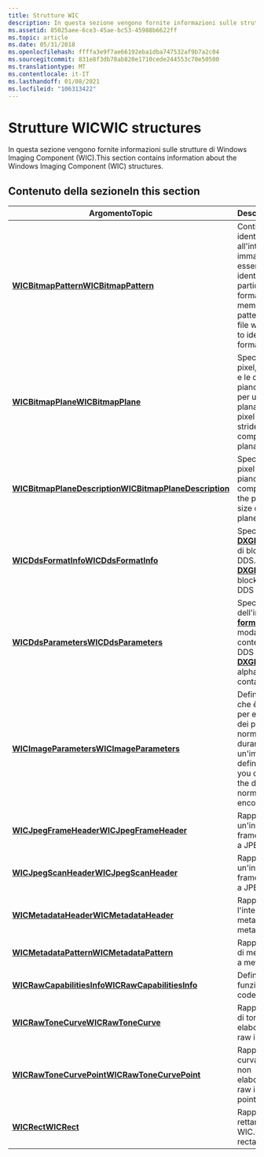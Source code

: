 ```yaml
---
title: Strutture WIC
description: In questa sezione vengono fornite informazioni sulle strutture di Windows Imaging Component (WIC).
ms.assetid: 85025aee-6ce3-45ae-bc53-45988b6622ff
ms.topic: article
ms.date: 05/31/2018
ms.openlocfilehash: ffffa3e9f7ae66192eba1dba747532af9b7a2c04
ms.sourcegitcommit: 831e8f3db78ab820e1710cede244553c70e50500
ms.translationtype: MT
ms.contentlocale: it-IT
ms.lasthandoff: 01/08/2021
ms.locfileid: "106313422"
---
```

# <a name="wic-structures"></a><span data-ttu-id="2b92a-103">Strutture WIC</span><span class="sxs-lookup"><span data-stu-id="2b92a-103">WIC structures</span></span>

<span data-ttu-id="2b92a-104">In questa sezione vengono fornite informazioni sulle strutture di Windows Imaging Component (WIC).</span><span class="sxs-lookup"><span data-stu-id="2b92a-104">This section contains information about the Windows Imaging Component (WIC) structures.</span></span>

## <a name="in-this-section"></a><span data-ttu-id="2b92a-105">Contenuto della sezione</span><span class="sxs-lookup"><span data-stu-id="2b92a-105">In this section</span></span>



| <span data-ttu-id="2b92a-106">Argomento</span><span class="sxs-lookup"><span data-stu-id="2b92a-106">Topic</span></span>                                                                          | <span data-ttu-id="2b92a-107">Descrizione</span><span class="sxs-lookup"><span data-stu-id="2b92a-107">Description</span></span>                                                                                                                   |
|--------------------------------------------------------------------------------|-------------------------------------------------------------------------------------------------------------------------------|
| [<span data-ttu-id="2b92a-108">**WICBitmapPattern**</span><span class="sxs-lookup"><span data-stu-id="2b92a-108">**WICBitmapPattern**</span></span>](/windows/desktop/api/Wincodec/ns-wincodec-wicbitmappattern)<br/>             | <span data-ttu-id="2b92a-109">Contiene membri che identificano un modello all'interno di un file di immagine che può essere utilizzato per identificare un particolare formato.</span><span class="sxs-lookup"><span data-stu-id="2b92a-109">Contains members that identify a pattern within an image file which can be used to identify a particular format.</span></span><br/>   |
| [<span data-ttu-id="2b92a-110">**WICBitmapPlane**</span><span class="sxs-lookup"><span data-stu-id="2b92a-110">**WICBitmapPlane**</span></span>](/windows/desktop/api/Wincodec/ns-wincodec-wicbitmapplane)<br/>                            | <span data-ttu-id="2b92a-111">Specifica il formato pixel, il buffer, lo stride e le dimensioni di un piano del componente per un formato pixel planare.</span><span class="sxs-lookup"><span data-stu-id="2b92a-111">Specifies the pixel format, buffer, stride and size of a component plane for a planar pixel format.</span></span><br/>                |
| [<span data-ttu-id="2b92a-112">**WICBitmapPlaneDescription**</span><span class="sxs-lookup"><span data-stu-id="2b92a-112">**WICBitmapPlaneDescription**</span></span>](/windows/desktop/api/Wincodec/ns-wincodec-wicbitmapplanedescription)<br/>      | <span data-ttu-id="2b92a-113">Specifica il formato pixel e le dimensioni del piano di un componente.</span><span class="sxs-lookup"><span data-stu-id="2b92a-113">Specifies the pixel format and size of a component plane.</span></span><br/>                                                          |
| [<span data-ttu-id="2b92a-114">**WICDdsFormatInfo**</span><span class="sxs-lookup"><span data-stu-id="2b92a-114">**WICDdsFormatInfo**</span></span>](/windows/desktop/api/Wincodec/ns-wincodec-wicddsformatinfo)<br/>                        | <span data-ttu-id="2b92a-115">Specifica il [**\_ formato DXGI**](/windows/desktop/api/dxgiformat/ne-dxgiformat-dxgi_format) e le informazioni di blocco di un formato DDS.</span><span class="sxs-lookup"><span data-stu-id="2b92a-115">Specifies the [**DXGI\_FORMAT**](/windows/desktop/api/dxgiformat/ne-dxgiformat-dxgi_format) and block information of a DDS format.</span></span><br/>                  |
| [<span data-ttu-id="2b92a-116">**WICDdsParameters**</span><span class="sxs-lookup"><span data-stu-id="2b92a-116">**WICDdsParameters**</span></span>](/windows/desktop/api/Wincodec/ns-wincodec-wicddsparameters)<br/>                        | <span data-ttu-id="2b92a-117">Specifica la dimensione dell'immagine DDS, il [**\_ formato DXGI**](/windows/desktop/api/dxgiformat/ne-dxgiformat-dxgi_format) e la modalità Alpha dei dati contenuti.</span><span class="sxs-lookup"><span data-stu-id="2b92a-117">Specifies the DDS image dimension, [**DXGI\_FORMAT**](/windows/desktop/api/dxgiformat/ne-dxgiformat-dxgi_format) and alpha mode of contained data.</span></span><br/>  |
| [<span data-ttu-id="2b92a-118">**WICImageParameters**</span><span class="sxs-lookup"><span data-stu-id="2b92a-118">**WICImageParameters**</span></span>](/windows/desktop/api/Wincodec/ns-wincodec-wicimageparameters)<br/>                    | <span data-ttu-id="2b92a-119">Definisce i parametri che è possibile usare per eseguire l'override dei parametri predefiniti normalmente usati durante la codifica di un'immagine.</span><span class="sxs-lookup"><span data-stu-id="2b92a-119">This defines parameters that you can use to override the default parameters normally used when encoding an image.</span></span> <br/> |
| [<span data-ttu-id="2b92a-120">**WICJpegFrameHeader**</span><span class="sxs-lookup"><span data-stu-id="2b92a-120">**WICJpegFrameHeader**</span></span>](/windows/desktop/api/wincodec/ns-wincodec-wicjpegframeheader)<br/>                    | <span data-ttu-id="2b92a-121">Rappresenta un'intestazione del frame JPEG.</span><span class="sxs-lookup"><span data-stu-id="2b92a-121">Represents a JPEG frame header.</span></span><br/>                                                                                    |
| [<span data-ttu-id="2b92a-122">**WICJpegScanHeader**</span><span class="sxs-lookup"><span data-stu-id="2b92a-122">**WICJpegScanHeader**</span></span>](/windows/desktop/api/wincodec/ns-wincodec-wicjpegscanheader)<br/>                      | <span data-ttu-id="2b92a-123">Rappresenta un'intestazione del frame JPEG.</span><span class="sxs-lookup"><span data-stu-id="2b92a-123">Represents a JPEG frame header.</span></span><br/>                                                                                    |
| [<span data-ttu-id="2b92a-124">**WICMetadataHeader**</span><span class="sxs-lookup"><span data-stu-id="2b92a-124">**WICMetadataHeader**</span></span>](/windows/desktop/api/Wincodecsdk/ns-wincodecsdk-wicmetadataheader)<br/>           | <span data-ttu-id="2b92a-125">Rappresenta l'intestazione dei metadati.</span><span class="sxs-lookup"><span data-stu-id="2b92a-125">Represents metadata header.</span></span><br/>                                                                                        |
| [<span data-ttu-id="2b92a-126">**WICMetadataPattern**</span><span class="sxs-lookup"><span data-stu-id="2b92a-126">**WICMetadataPattern**</span></span>](/windows/desktop/api/Wincodecsdk/ns-wincodecsdk-wicmetadatapattern)<br/>         | <span data-ttu-id="2b92a-127">Rappresenta un modello di metadati.</span><span class="sxs-lookup"><span data-stu-id="2b92a-127">Represents a metadata pattern.</span></span><br/>                                                                                     |
| [<span data-ttu-id="2b92a-128">**WICRawCapabilitiesInfo**</span><span class="sxs-lookup"><span data-stu-id="2b92a-128">**WICRawCapabilitiesInfo**</span></span>](/windows/desktop/api/Wincodec/ns-wincodec-wicrawcapabilitiesinfo)<br/> | <span data-ttu-id="2b92a-129">Definisce il codec RAW funzionalità.</span><span class="sxs-lookup"><span data-stu-id="2b92a-129">Defines raw codec capabilites.</span></span><br/>                                                                                     |
| [<span data-ttu-id="2b92a-130">**WICRawToneCurve**</span><span class="sxs-lookup"><span data-stu-id="2b92a-130">**WICRawToneCurve**</span></span>](/windows/desktop/api/Wincodec/ns-wincodec-wicrawtonecurve)<br/>               | <span data-ttu-id="2b92a-131">Rappresenta una curva di tono di immagine non elaborata.</span><span class="sxs-lookup"><span data-stu-id="2b92a-131">Represents a raw image tone curve.</span></span><br/>                                                                                 |
| [<span data-ttu-id="2b92a-132">**WICRawToneCurvePoint**</span><span class="sxs-lookup"><span data-stu-id="2b92a-132">**WICRawToneCurvePoint**</span></span>](/windows/desktop/api/Wincodec/ns-wincodec-wicrawtonecurvepoint)<br/>     | <span data-ttu-id="2b92a-133">Rappresenta un punto curva tono immagine non elaborata.</span><span class="sxs-lookup"><span data-stu-id="2b92a-133">Represents a raw image tone curve point.</span></span><br/>                                                                           |
| [<span data-ttu-id="2b92a-134">**WICRect**</span><span class="sxs-lookup"><span data-stu-id="2b92a-134">**WICRect**</span></span>](/windows/desktop/api/Wincodec/ns-wincodec-wicrect)<br/>                               | <span data-ttu-id="2b92a-135">Rappresenta un rettangolo per l'API WIC.</span><span class="sxs-lookup"><span data-stu-id="2b92a-135">Represents a rectangle for WIC API.</span></span><br/>                                                                                |



 

 

